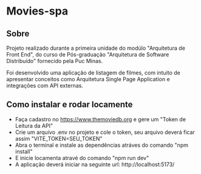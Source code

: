 # Movies-spa
## Sobre
Projeto realizado durante a primeira unidade do modúlo "Arquitetura de Front End", do curso de Pós-graduação  "Arquitetura de Software Distribuído" fornecido pela Puc Minas.

Foi desenvolvido uma aplicação de listagem de filmes, com intuito de apresentar conceitos como Arquitetura Single Page Application e integrações com API externas.

## Como instalar e rodar locamente
- Faça cadastro no https://www.themoviedb.org e gere um "Token de Leitura da API"
- Crie um arquivo .env no projeto e cole o token, seu arquivo deverá ficar assim "VITE_TOKEN=SEU_TOKEN"
- Abra o terminal e instale as dependências atráves do comando "npm install"
- E inicie locamenta atravé do comando "npm run dev"
- A aplicação deverá iniciar na seguinte url: http://localhost:5173/